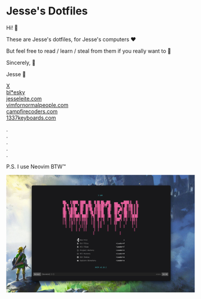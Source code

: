 # Jesse's Dotfiles

Hi! 👋

These are Jesse's dotfiles, for Jesse's computers ❤️

But feel free to read / learn / steal from them if you really want to 🤝

Sincerely, 🌹

Jesse 💅

[X](https://x.com/jesseleite85)<br>
[bl*esky](https://bsky.app/profile/jesseleite.com)<br>
[jesseleite.com](https://jesseleite.com)<br>
[vimfornormalpeople.com](https://vimfornormalpeople.com)<br>
[campfirecoders.com](https://campfirecoders.com)<br>
[1337keyboards.com](https://1337keyboards.com)<br>

.<br>
.<br>
.<br>
.<br>
.<br>

P.S. I use Neovim BTW™

![Neovim BTW](screenshot.png)
